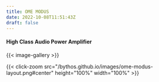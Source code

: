 ```yaml
---
title: OME MODUS
date: 2022-10-08T11:51:43Z
draft: false
---
```

#### High Class Audio Power Amplifier

{{< image-gallery >}}

{{< click-zoom src="/bythos.github.io/images/ome-modus-layout.png#center" height="100%" width="100%" >}}
